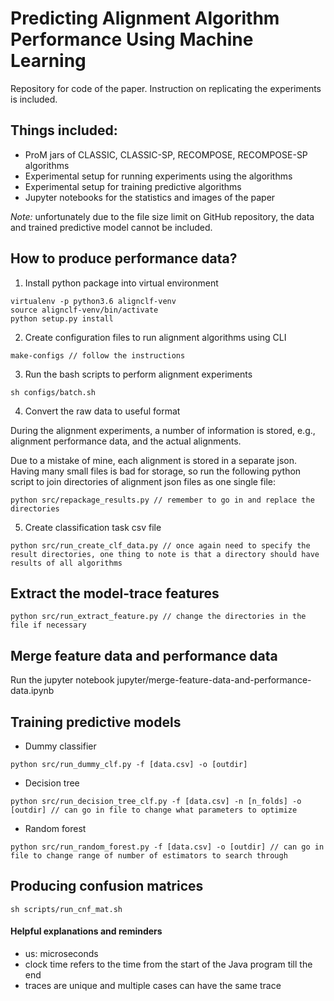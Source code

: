 # Predicting Alignment Algorithm Performance Using Machine Learning
Repository for code of the paper. Instruction on replicating the experiments is included.

## Things included:
- ProM jars of CLASSIC, CLASSIC-SP, RECOMPOSE, RECOMPOSE-SP algorithms
- Experimental setup for running experiments using the algorithms
- Experimental setup for training predictive algorithms
- Jupyter notebooks for the statistics and images of the paper

*Note:* unfortunately due to the file size limit on GitHub repository, the data and trained predictive model cannot be included.

## How to produce performance data?
1. Install python package into virtual environment
```
virtualenv -p python3.6 alignclf-venv
source alignclf-venv/bin/activate
python setup.py install
```
2. Create configuration files to run alignment algorithms using CLI
```
make-configs // follow the instructions
```
3. Run the bash scripts to perform alignment experiments
```
sh configs/batch.sh
```
4. Convert the raw data to useful format

During the alignment experiments, a number of information is stored, e.g., alignment performance data, and the actual alignments.

Due to a mistake of mine, each alignment is stored in a separate json. Having many small files is bad for storage, so run the following python script to join directories of alignment json files as one single file:
```
python src/repackage_results.py // remember to go in and replace the directories
```
5. Create classification task csv file
```
python src/run_create_clf_data.py // once again need to specify the result directories, one thing to note is that a directory should have results of all algorithms
```

## Extract the model-trace features
```
python src/run_extract_feature.py // change the directories in the file if necessary
```

## Merge feature data and performance data
Run the jupyter notebook jupyter/merge-feature-data-and-performance-data.ipynb

## Training predictive models
- Dummy classifier
```
python src/run_dummy_clf.py -f [data.csv] -o [outdir]
```
- Decision tree
```
python src/run_decision_tree_clf.py -f [data.csv] -n [n_folds] -o [outdir] // can go in file to change what parameters to optimize
```
- Random forest
```
python src/run_random_forest.py -f [data.csv] -o [outdir] // can go in file to change range of number of estimators to search through
```

## Producing confusion matrices
```
sh scripts/run_cnf_mat.sh
```

#### Helpful explanations and reminders
- us: microseconds
- clock time refers to the time from the start of the Java program till the end
- traces are unique and multiple cases can have the same trace
